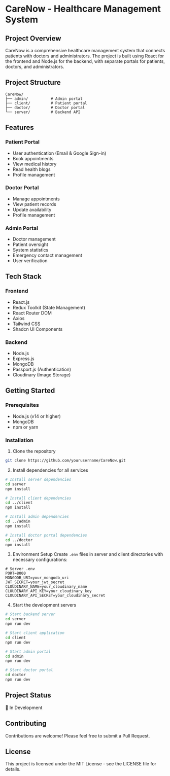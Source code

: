 # CareNow - Healthcare Management System

## Project Overview
CareNow is a comprehensive healthcare management system that connects patients with doctors and administrators. The project is built using React for the frontend and Node.js for the backend, with separate portals for patients, doctors, and administrators.

## Project Structure
```
CareNow/
├── admin/          # Admin portal
├── client/         # Patient portal
├── doctor/         # Doctor portal
└── server/         # Backend API
```

## Features

### Patient Portal
- User authentication (Email & Google Sign-in)
- Book appointments
- View medical history
- Read health blogs
- Profile management

### Doctor Portal
- Manage appointments
- View patient records
- Update availability
- Profile management

### Admin Portal
- Doctor management
- Patient oversight
- System statistics
- Emergency contact management
- User verification

## Tech Stack

### Frontend
- React.js
- Redux Toolkit (State Management)
- React Router DOM
- Axios
- Tailwind CSS
- Shadcn UI Components

### Backend
- Node.js
- Express.js
- MongoDB
- Passport.js (Authentication)
- Cloudinary (Image Storage)

## Getting Started

### Prerequisites
- Node.js (v14 or higher)
- MongoDB
- npm or yarn

### Installation

1. Clone the repository
```bash
git clone https://github.com/yourusername/CareNow.git
```

2. Install dependencies for all services
```bash
# Install server dependencies
cd server
npm install

# Install client dependencies
cd ../client
npm install

# Install admin dependencies
cd ../admin
npm install

# Install doctor portal dependencies
cd ../doctor
npm install
```

3. Environment Setup
Create `.env` files in server and client directories with necessary configurations:

```env
# Server .env
PORT=8000
MONGODB_URI=your_mongodb_uri
JWT_SECRET=your_jwt_secret
CLOUDINARY_NAME=your_cloudinary_name
CLOUDINARY_API_KEY=your_cloudinary_key
CLOUDINARY_API_SECRET=your_cloudinary_secret
```

4. Start the development servers
```bash
# Start backend server
cd server
npm run dev

# Start client application
cd client
npm run dev

# Start admin portal
cd admin
npm run dev

# Start doctor portal
cd doctor
npm run dev
```

## Project Status
🚀 In Development

## Contributing
Contributions are welcome! Please feel free to submit a Pull Request.

## License
This project is licensed under the MIT License - see the LICENSE file for details.
